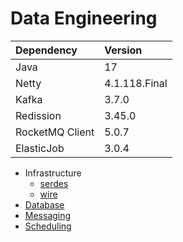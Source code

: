 # Data Engineering

| Dependency      | Version       |
|:----------------|:--------------|
| Java            | 17            |
| Netty           | 4.1.118.Final |
| Kafka           | 3.7.0         |
| Redission       | 3.45.0        |
| RocketMQ Client | 5.0.7         |
| ElasticJob      | 3.0.4         |

- Infrastructure
    - [serdes](./doc/serdes.md)
    - [wire](./doc/wire.md)
- [Database](./doc/database.md)
- [Messaging](./doc/messaging.md)
- [Scheduling](./doc/scheduling.md)



